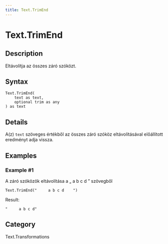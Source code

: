 ```yaml
---
title: Text.TrimEnd
---
```


# Text.TrimEnd


## Description

Eltávolítja az összes záró szóközt.


## Syntax

```powerquery
Text.TrimEnd(
    text as text,
    optional trim as any
) as text
```


## Details

A(z) <code>text</code> szöveges értékből az összes záró szóköz eltávolításával előállított eredményt adja vissza.


## Examples

### Example #1 
A záró szóközök eltávolítása a „     a b c d    ” szövegből
```powerquery
Text.TrimEnd("     a b c d    ")
```

Result: 
```powerquery
"     a b c d"
```




## Category
Text.Transformations
